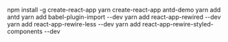 npm install -g create-react-app yarn
create-react-app antd-demo
yarn add antd
yarn add babel-plugin-import --dev
yarn add react-app-rewired --dev
yarn add react-app-rewire-less --dev
yarn add react-app-rewire-styled-components --dev

